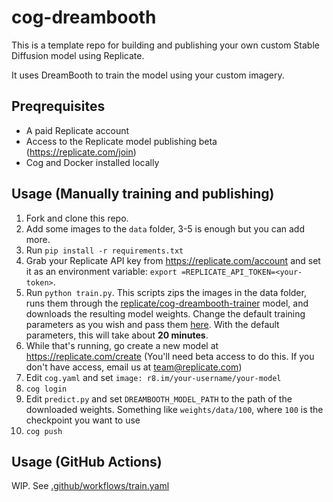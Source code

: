 # cog-dreambooth

This is a template repo for building and publishing your own custom Stable Diffusion model using Replicate.

It uses DreamBooth to train the model using your custom imagery.

## Preqrequisites

- A paid Replicate account
- Access to the Replicate model publishing beta (https://replicate.com/join)
- Cog and Docker installed locally

## Usage (Manually training and publishing)

1. Fork and clone this repo.
1. Add some images to the `data` folder, 3-5 is enough but you can add more.
1. Run `pip install -r requirements.txt`
1. Grab your Replicate API key from https://replicate.com/account and set it as an environment variable: `export =REPLICATE_API_TOKEN=<your-token>`.
1. Run `python train.py`. This scripts zips the images in the data folder, runs them through the [replicate/cog-dreambooth-trainer](https://replicate.com/replicate/cog-dreambooth-trainer) model, and downloads the resulting model weights. Change the default training parameters as you wish and pass them [here](https://github.com/replicate/cog-dreambooth/blob/main/train.py#L34). With the default parameters, this will take about **20 minutes**.
1. While that's running, go create a new model at https://replicate.com/create (You'll need beta access to do this. If you don't have access, email us at team@replicate.com)
1. Edit `cog.yaml` and set `image: r8.im/your-username/your-model`
1. `cog login`
1. Edit `predict.py` and set `DREAMBOOTH_MODEL_PATH` to the path of the downloaded weights. Something like `weights/data/100`, where `100` is the checkpoint you want to use
1. `cog push`

## Usage (GitHub Actions)

WIP. See [.github/workflows/train.yaml]([.github/workflows/train.yaml])

